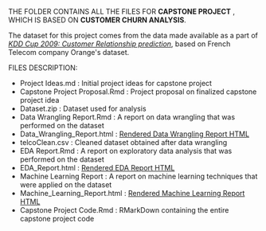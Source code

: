THE FOLDER CONTAINS ALL THE FILES FOR **CAPSTONE PROJECT** , WHICH IS BASED ON **CUSTOMER CHURN ANALYSIS**.

The dataset for this project comes from the data made available as a part of *[KDD Cup 2009: Customer Relationship prediction](http://www.kdd.org/kdd-cup/view/kdd-cup-2009/Intro)*, based on French Telecom company Orange's dataset. 

FILES DESCRIPTION:
- Project Ideas.md : Initial project ideas for capstone project
- Capstone Project Proposal.Rmd : Project proposal on finalized capstone project idea
- Dataset.zip : Dataset used for analysis
- Data Wrangling Report.Rmd : A report on data wrangling that was performed on the dataset
- Data_Wrangling_Report.html : [Rendered Data Wrangling Report HTML](http://htmlpreview.github.io/?https://github.com/singhaadrika/Springboard/blob/master/Capstone%20Project/Data_Wrangling_Report.html)
- telcoClean.csv : Cleaned dataset obtained after data wrangling
- EDA Report.Rmd : A report on exploratory data analysis that was performed on the dataset
- EDA_Report.html : [Rendered EDA Report HTML](http://htmlpreview.github.io/?https://github.com/singhaadrika/Springboard/blob/master/Capstone%20Project/EDA_Report.html)
- Machine Learning Report : A report on machine learning techniques that were applied on the dataset
- Machine_Learning_Report.html : [Rendered Machine Learning Report HTML](http://htmlpreview.github.io/?https://github.com/singhaadrika/Springboard/blob/master/Capstone%20Project/Machine_Learning_Report.html)
- Capstone Project Code.Rmd : RMarkDown containing the entire capstone project code
